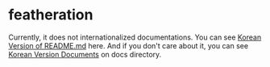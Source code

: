 # featheration

Currently, it does not internationalized documentations.
You can see [Korean Version of README.md](./README.ko.md) here.
And if you don't care about it, you can see [Korean Version Documents](./docs) on docs directory.
